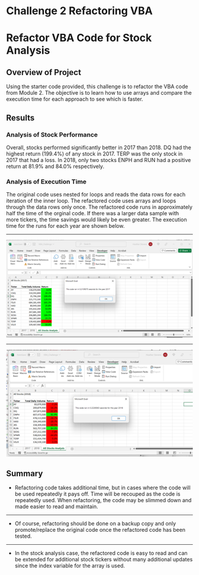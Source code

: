# Challenge 2 Refactoring VBA

# Refactor VBA Code for Stock Analysis

## Overview of Project

Using the starter code provided, this challenge is to refactor the VBA code from Module 2. The objective is to learn how to use arrays and compare the execution time for each approach to see which is faster. 

## Results

### Analysis of Stock Performance

Overall, stocks performed significantly better in 2017 than 2018. DQ had the highest return (199.4%) of any stock in 2017. TERP was the only stock in 2017 that had a loss. In 2018, only two stocks ENPH and RUN had a positive return at 81.9% and 84.0% respectively.

### Analysis of Execution Time

The original code uses nested for loops and reads the data rows for each iteration of the inner loop. The refactored code uses arrays and loops through the data rows only once. The refactored code runs in approximately half the time of the orginal code. If there was a larger data sample with more tickers, the time savings would likely be even greater. The execution time for the runs for each year are shown below.

---

![Refactored Code Execution Time for 2017 ](/Resources/VBA_Challenge_2017.png)

---

![Refactored Code Execution Time for 2018](/Resources/VBA_Challenge_2018.png)

## Summary

- Refactoring code takes additional time, but in cases where the code will be used repeatedly it pays off. Time will be recouped as the code is repeatedly used. When refactoring, the code may be slimmed down and made easier to read and maintain. 
---
- Of course, refactoring should be done on a backup copy and only promote/replace the original code once the refactored code has been tested.
---
- In the stock analysis case, the refactored code is easy to read and can be extended for additional stock tickers without many additional updates since the index variable for the array is used.